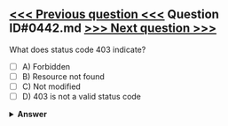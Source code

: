 [<<< Previous question <<<](0441.md)   Question ID#0442.md   [>>> Next question >>>](0443.md)
---

What does status code 403 indicate?

- [ ] A) Forbidden
- [ ] B) Resource not found
- [ ] C) Not modified
- [ ] D) 403 is not a valid status code

<details><summary><b>Answer</b></summary>
<p>
  Answer: <strong>A</strong>
</p>
</details>
